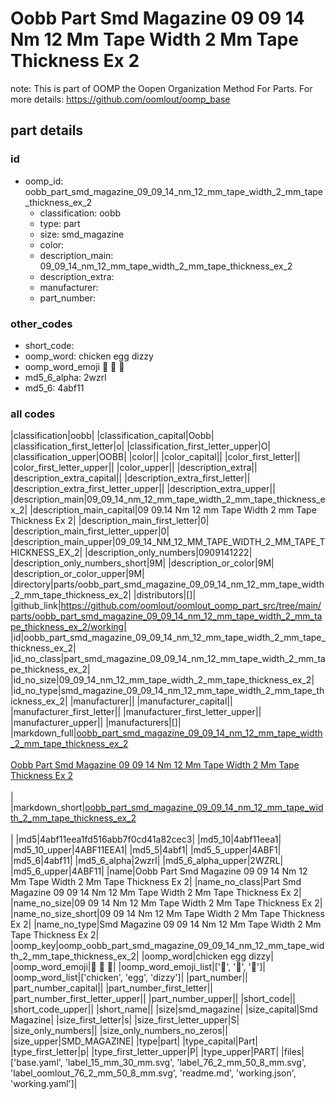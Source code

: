 # Oobb Part Smd Magazine 09 09 14 Nm 12 Mm Tape Width 2 Mm Tape Thickness Ex 2  

note: This is part of OOMP the Oopen Organization Method For Parts. For more details: https://github.com/oomlout/oomp_base

##  part details





### id
* oomp_id: oobb_part_smd_magazine_09_09_14_nm_12_mm_tape_width_2_mm_tape_thickness_ex_2
  * classification: oobb
  * type: part
  * size: smd_magazine
  * color: 
  * description_main: 09_09_14_nm_12_mm_tape_width_2_mm_tape_thickness_ex_2
  * description_extra: 
  * manufacturer: 
  * part_number: 

### other_codes
* short_code: 
* oomp_word: chicken egg dizzy
* oomp_word_emoji :chicken: :egg: :dizzy:
* md5_6_alpha: 2wzrl
* md5_6: 4abf11

### all codes 
|classification|oobb|
|classification_capital|Oobb|
|classification_first_letter|o|
|classification_first_letter_upper|O|
|classification_upper|OOBB|
|color||
|color_capital||
|color_first_letter||
|color_first_letter_upper||
|color_upper||
|description_extra||
|description_extra_capital||
|description_extra_first_letter||
|description_extra_first_letter_upper||
|description_extra_upper||
|description_main|09_09_14_nm_12_mm_tape_width_2_mm_tape_thickness_ex_2|
|description_main_capital|09 09.14 Nm 12 mm Tape Width 2 mm Tape Thickness Ex 2|
|description_main_first_letter|0|
|description_main_first_letter_upper|0|
|description_main_upper|09_09_14_NM_12_MM_TAPE_WIDTH_2_MM_TAPE_THICKNESS_EX_2|
|description_only_numbers|0909141222|
|description_only_numbers_short|9M|
|description_or_color|9M|
|description_or_color_upper|9M|
|directory|parts/oobb_part_smd_magazine_09_09_14_nm_12_mm_tape_width_2_mm_tape_thickness_ex_2|
|distributors|[]|
|github_link|https://github.com/oomlout/oomlout_oomp_part_src/tree/main/parts/oobb_part_smd_magazine_09_09_14_nm_12_mm_tape_width_2_mm_tape_thickness_ex_2/working|
|id|oobb_part_smd_magazine_09_09_14_nm_12_mm_tape_width_2_mm_tape_thickness_ex_2|
|id_no_class|part_smd_magazine_09_09_14_nm_12_mm_tape_width_2_mm_tape_thickness_ex_2|
|id_no_size|09_09_14_nm_12_mm_tape_width_2_mm_tape_thickness_ex_2|
|id_no_type|smd_magazine_09_09_14_nm_12_mm_tape_width_2_mm_tape_thickness_ex_2|
|manufacturer||
|manufacturer_capital||
|manufacturer_first_letter||
|manufacturer_first_letter_upper||
|manufacturer_upper||
|manufacturers|[]|
|markdown_full|[oobb_part_smd_magazine_09_09_14_nm_12_mm_tape_width_2_mm_tape_thickness_ex_2](https://github.com/oomlout/oomlout_oomp_part_src/tree/main/parts/oobb_part_smd_magazine_09_09_14_nm_12_mm_tape_width_2_mm_tape_thickness_ex_2/working)<br>[](https://github.com/oomlout/oomlout_oomp_part_src/tree/main/parts/oobb_part_smd_magazine_09_09_14_nm_12_mm_tape_width_2_mm_tape_thickness_ex_2/working)<br>[Oobb Part Smd Magazine 09 09 14 Nm 12 Mm Tape Width 2 Mm Tape Thickness Ex 2](https://github.com/oomlout/oomlout_oomp_part_src/tree/main/parts/oobb_part_smd_magazine_09_09_14_nm_12_mm_tape_width_2_mm_tape_thickness_ex_2/working)<br><br>|
|markdown_short|[oobb_part_smd_magazine_09_09_14_nm_12_mm_tape_width_2_mm_tape_thickness_ex_2](https://github.com/oomlout/oomlout_oomp_part_src/tree/main/parts/oobb_part_smd_magazine_09_09_14_nm_12_mm_tape_width_2_mm_tape_thickness_ex_2/working)<br><br>|
|md5|4abf11eea1fd516abb7f0cd41a82cec3|
|md5_10|4abf11eea1|
|md5_10_upper|4ABF11EEA1|
|md5_5|4abf1|
|md5_5_upper|4ABF1|
|md5_6|4abf11|
|md5_6_alpha|2wzrl|
|md5_6_alpha_upper|2WZRL|
|md5_6_upper|4ABF11|
|name|Oobb Part Smd Magazine 09 09 14 Nm 12 Mm Tape Width 2 Mm Tape Thickness Ex 2|
|name_no_class|Part Smd Magazine 09 09 14 Nm 12 Mm Tape Width 2 Mm Tape Thickness Ex 2|
|name_no_size|09 09 14 Nm 12 Mm Tape Width 2 Mm Tape Thickness Ex 2|
|name_no_size_short|09 09 14 Nm 12 Mm Tape Width 2 Mm Tape Thickness Ex 2|
|name_no_type|Smd Magazine 09 09 14 Nm 12 Mm Tape Width 2 Mm Tape Thickness Ex 2|
|oomp_key|oomp_oobb_part_smd_magazine_09_09_14_nm_12_mm_tape_width_2_mm_tape_thickness_ex_2|
|oomp_word|chicken egg dizzy|
|oomp_word_emoji|:chicken: :egg: :dizzy:|
|oomp_word_emoji_list|[':chicken:', ':egg:', ':dizzy:']|
|oomp_word_list|['chicken', 'egg', 'dizzy']|
|part_number||
|part_number_capital||
|part_number_first_letter||
|part_number_first_letter_upper||
|part_number_upper||
|short_code||
|short_code_upper||
|short_name||
|size|smd_magazine|
|size_capital|Smd Magazine|
|size_first_letter|s|
|size_first_letter_upper|S|
|size_only_numbers||
|size_only_numbers_no_zeros||
|size_upper|SMD_MAGAZINE|
|type|part|
|type_capital|Part|
|type_first_letter|p|
|type_first_letter_upper|P|
|type_upper|PART|
|files|['base.yaml', 'label_15_mm_30_mm.svg', 'label_76_2_mm_50_8_mm.svg', 'label_oomlout_76_2_mm_50_8_mm.svg', 'readme.md', 'working.json', 'working.yaml']|
